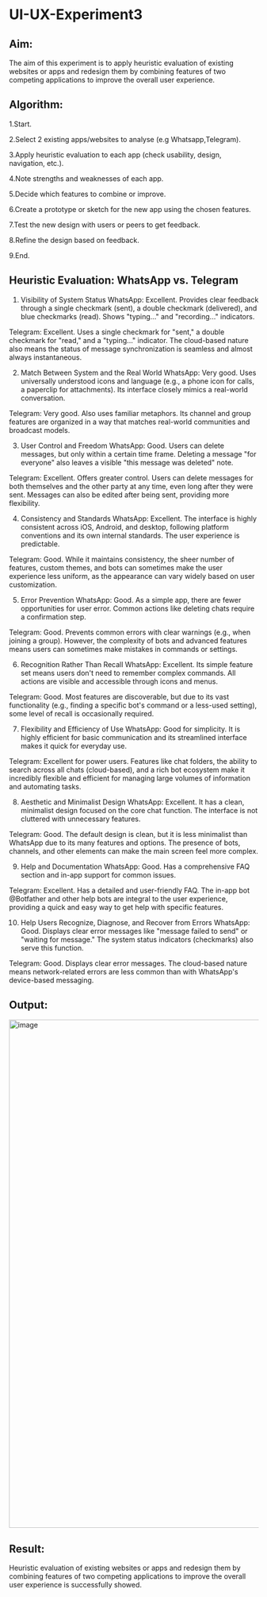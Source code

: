 # UI-UX-Experiment3

## Aim:
The aim of this experiment is to apply heuristic evaluation of existing websites or apps and redesign them by combining features of two competing applications to improve the overall user experience.

## Algorithm:
1.Start.

2.Select 2 existing apps/websites to analyse (e.g Whatsapp,Telegram).

3.Apply heuristic evaluation to each app (check usability, design, navigation, etc.).

4.Note strengths and weaknesses of each app.

5.Decide which features to combine or improve.

6.Create a prototype or sketch for the new app using the chosen features.

7.Test the new design with users or peers to get feedback.

8.Refine the design based on feedback.

9.End.

## Heuristic Evaluation: WhatsApp vs. Telegram
1. Visibility of System Status
WhatsApp: Excellent. Provides clear feedback through a single checkmark (sent), a double checkmark (delivered), and blue checkmarks (read). Shows "typing..." and "recording..." indicators.

Telegram: Excellent. Uses a single checkmark for "sent," a double checkmark for "read," and a "typing..." indicator. The cloud-based nature also means the status of message synchronization is seamless and almost always instantaneous.

2. Match Between System and the Real World
WhatsApp: Very good. Uses universally understood icons and language (e.g., a phone icon for calls, a paperclip for attachments). Its interface closely mimics a real-world conversation.

Telegram: Very good. Also uses familiar metaphors. Its channel and group features are organized in a way that matches real-world communities and broadcast models.

3. User Control and Freedom
WhatsApp: Good. Users can delete messages, but only within a certain time frame. Deleting a message "for everyone" also leaves a visible "this message was deleted" note.

Telegram: Excellent. Offers greater control. Users can delete messages for both themselves and the other party at any time, even long after they were sent. Messages can also be edited after being sent, providing more flexibility.

4. Consistency and Standards
WhatsApp: Excellent. The interface is highly consistent across iOS, Android, and desktop, following platform conventions and its own internal standards. The user experience is predictable.

Telegram: Good. While it maintains consistency, the sheer number of features, custom themes, and bots can sometimes make the user experience less uniform, as the appearance can vary widely based on user customization.

5. Error Prevention
WhatsApp: Good. As a simple app, there are fewer opportunities for user error. Common actions like deleting chats require a confirmation step.

Telegram: Good. Prevents common errors with clear warnings (e.g., when joining a group). However, the complexity of bots and advanced features means users can sometimes make mistakes in commands or settings.

6. Recognition Rather Than Recall
WhatsApp: Excellent. Its simple feature set means users don't need to remember complex commands. All actions are visible and accessible through icons and menus.

Telegram: Good. Most features are discoverable, but due to its vast functionality (e.g., finding a specific bot's command or a less-used setting), some level of recall is occasionally required.

7. Flexibility and Efficiency of Use
WhatsApp: Good for simplicity. It is highly efficient for basic communication and its streamlined interface makes it quick for everyday use.

Telegram: Excellent for power users. Features like chat folders, the ability to search across all chats (cloud-based), and a rich bot ecosystem make it incredibly flexible and efficient for managing large volumes of information and automating tasks.

8. Aesthetic and Minimalist Design
WhatsApp: Excellent. It has a clean, minimalist design focused on the core chat function. The interface is not cluttered with unnecessary features.

Telegram: Good. The default design is clean, but it is less minimalist than WhatsApp due to its many features and options. The presence of bots, channels, and other elements can make the main screen feel more complex.

9. Help and Documentation
WhatsApp: Good. Has a comprehensive FAQ section and in-app support for common issues.

Telegram: Excellent. Has a detailed and user-friendly FAQ. The in-app bot @Botfather and other help bots are integral to the user experience, providing a quick and easy way to get help with specific features.

10. Help Users Recognize, Diagnose, and Recover from Errors
WhatsApp:
Good. Displays clear error messages like "message failed to send" or "waiting for message." The system status indicators (checkmarks) also serve this function.

Telegram:
Good. Displays clear error messages. The cloud-based nature means network-related errors are less common than with WhatsApp's device-based messaging.

## Output:

<img width="1024" height="1024" alt="image" src="https://github.com/user-attachments/assets/25413722-4f32-482e-bd04-392958cb09cb" />

## Result:
Heuristic evaluation of existing websites or apps and redesign them by combining features of two competing applications to improve the overall user experience is successfully showed.
